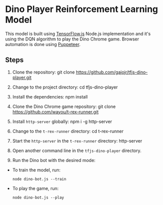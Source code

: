 # Dino Player Reinforcement Learning Model

This model is built using [TensorFlow.js](https://www.tensorflow.org/js) Node.js implementation and it's using the DQN algorithm to play the Dino Chrome game. Browser automation is done using [Puppeteer](https://pptr.dev/).

## Steps

1. Clone the repository:
git clone https://github.com/gajojr/tfjs-dino-player.git

2. Change to the project directory:
cd tfjs-dino-player

3. Install the dependencies:
npm install

4. Clone the Dino Chrome game repository:
git clone https://github.com/wayou/t-rex-runner.git

5. Install `http-server` globally:
npm i -g http-server

6. Change to the `t-rex-runner` directory:
cd t-rex-runner

7. Start the `http-server` in the `t-rex-runner` directory:
http-server

8. Open another command line in the `tfjs-dino-player` directory.

9. Run the Dino bot with the desired mode:
- To train the model, run:
  ```
  node dino-bot.js --train
  ```
- To play the game, run:
  ```
  node dino-bot.js --play
  ```
